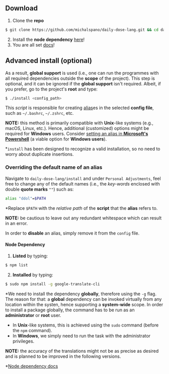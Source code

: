 ## Download
1. Clone the __repo__
```sh
$ git clone https://github.com/michalspano/daily-dose-lang.git && cd daily-dose-lang
```
2. Install the __node dependency__ [here](#node-dependency)!
3. You are all set [docs](https://michalspano.github.io/daily-dose-lang/functions.html)!

## Advanced install (optional)

As a result, __global support__ is used (i.e., one can run the programmes with all required dependencies outside the __scope__ of the project). This step is optional, and it can be ignored if the __global support__ isn't required. Albeit, if you prefer, go to the project's __root__ and type:

```sh
$ ./install <config_path>
```

This _script_ is responsible for creating [alias][alias]es in the selected __config file__, such as `~/.bashrc`, `~/.zshrc`, etc.

__NOTE:__ this method is primarily compatible with __Unix__-like systems (e.g., macOS, Linux, etc.). Hence, additional (customized) options might be required for __Windows__ users. Consider [setting an alias in __Microsoft's Powershell__][PS1] (a viable option for __Windows users__).

\*`install` has been designed to recognize a valid installation, so no need to worry about duplicate insertions.

### Overriding the default name of an alias

Navigate to `daily-dose-lang/install` and under `Personal Adjustments`, feel
free to change any of the default names (i.e., the _key-words_ enclosed with double __quote marks__ `""`) such as:

```sh
alias "ddol"=$PATH
```

\*Replace `$PATH` with the _relative path_ of the __script__ that the __alias__ refers to.

__NOTE:__ be cautious to leave out any redundant whitespace which can result in an error.

In order to __disable__ an alias, simply remove it from the `config` file.

#### Node Dependency

1. __Listed__ by typing:
```sh
$ npm list
```

2. __Installed__ by typing:
```sh
$ sudo npm install -g google-translate-cli
```

\*We need to install the dependency __globally__, therefore using the `-g` flag. The reason for that: a __global__ dependency can be invoked virtually from any location within the systen, hence supporting a __system-wide__ scope. In order to install a package globally, the command has to be run as an __administrator__ or __root__ user. 

- In __Unix__-like systems, this is achieved using the `sudo` command (before the `npm` command).
- In __Windows__, we simply need to run the task with the administrator privileges.

__NOTE:__ the accuracy of the translations might not be as precise as desired and is planned to be improved in the following versions.

\*[Node dependency docs][NODE]

<!-- Links and refs -->
[NODE]: https://www.npmjs.com/package/google-translate-cli
[alias]: https://en.wikipedia.org/wiki/Alias_(command)
[PS1]: https://docs.microsoft.com/en-us/powershell/module/microsoft.powershell.utility/set-alias?view=powershell-7.2
